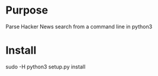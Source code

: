 # Purpose

Parse Hacker News search from a command line in python3

# Install

sudo -H python3 setup.py install
